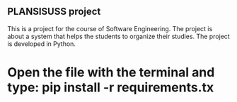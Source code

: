 ## PLANSISUSS project
This is a project for the course of Software Engineering.
The project is about a system that helps the students to organize their studies.
The project is developed in Python.

# Open the file with the terminal and type: pip install -r requirements.tx
